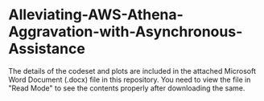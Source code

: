 # Alleviating-AWS-Athena-Aggravation-with-Asynchronous-Assistance

The details of the codeset and plots are included in the attached Microsoft Word Document (.docx) file in this repository. 
You need to view the file in "Read Mode" to see the contents properly after downloading the same.
